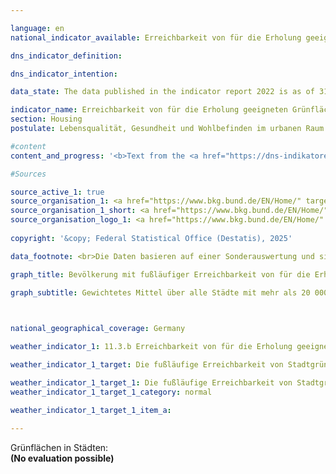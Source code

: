 ```yaml
---

language: en        
national_indicator_available: Erreichbarkeit von für die Erholung geeigneten Grünflächen in Städten        

dns_indicator_definition:         

dns_indicator_intention:         

data_state: The data published in the indicator report 2022 is as of 31 October 2022. The data shown on this platform is updated regularly, so that more current data may be available online than published in the <a href="https://dns-indikatoren.de/assets/Publikationen/Indikatorenberichte/2022.pdf">indicator report 2022</a>.        

indicator_name: Erreichbarkeit von für die Erholung geeigneten Grünflächen in Städten        
section: Housing        
postulate: Lebensqualität, Gesundheit und Wohlbefinden im urbanen Raum erhalten und steigern        

#content         
content_and_progress: '<b>Text from the <a href="https://dns-indikatoren.de/assets/Publikationen/Indikatorenberichte/2022.pdf">Indicator Report 2022&nbsp;</a></b><br><br>'                

#Sources        

source_active_1: true
source_organisation_1: <a href="https://www.bkg.bund.de/EN/Home/" target="_blank" onclick="return confirm_alert('the BKG', 'En')">Federal Agency for Cartography and Geodesy</a>
source_organisation_1_short: <a href="https://www.bkg.bund.de/EN/Home/" target="_blank" onclick="return confirm_alert('the BKG', 'En')">Federal Agency for Cartography and Geodesy</a>
source_organisation_logo_1: <a href="https://www.bkg.bund.de/EN/Home/" target="_blank" onclick="return confirm_alert('the BKG', 'En')"><img src="https://dnsTestEnvironment.github.io/dns-indicators/public/OrgImgEn/bkg.png" alt="Federal Agency for Cartography and Geodesy" title=" Click here to visit the homepage of the organizationFederal Agency for Cartography and Geodesy" style="height:60px; width:148px; border:transparent"/></a>
        
copyright: '&copy; Federal Statistical Office (Destatis), 2025'        

data_footnote: <br>Die Daten basieren auf einer Sonderauswertung und sind nicht öffentlich zugänglich.        

graph_title: Bevölkerung mit fußläufiger Erreichbarkeit von für die Erholung geeigneten Grünflächen in Städten        

graph_subtitle: Gewichtetes Mittel über alle Städte mit mehr als 20 000 Einwohnerinnen und Einwohner        

                

national_geographical_coverage: Germany        

weather_indicator_1: 11.3.b Erreichbarkeit von für die Erholung geeigneten Grünflächen in Städten

weather_indicator_1_target: Die fußläufige Erreichbarkeit von Stadtgrün, Parks <abbr title="and so on (et cetera)" tabindex="0">etc.</abbr> in Städten soll perspektivisch für alle Bewohnerinnen und Bewohner ermöglicht werden

weather_indicator_1_target_1: Die fußläufige Erreichbarkeit von Stadtgrün, Parks <abbr title="and so on (et cetera)" tabindex="0">etc.</abbr> in Städten soll perspektivisch für alle Bewohnerinnen und Bewohner ermöglicht werden
weather_indicator_1_target_1_category: normal

weather_indicator_1_target_1_item_a:        
        
---
```



<div>
  <div class="my-header">
    <label class="default">Grünflächen in Städten: 
    </label>
  </div>
</div>
<div class="my-header-note">
  <label class="default"><b>(No evaluation possible)
  </b></label>
</div>
